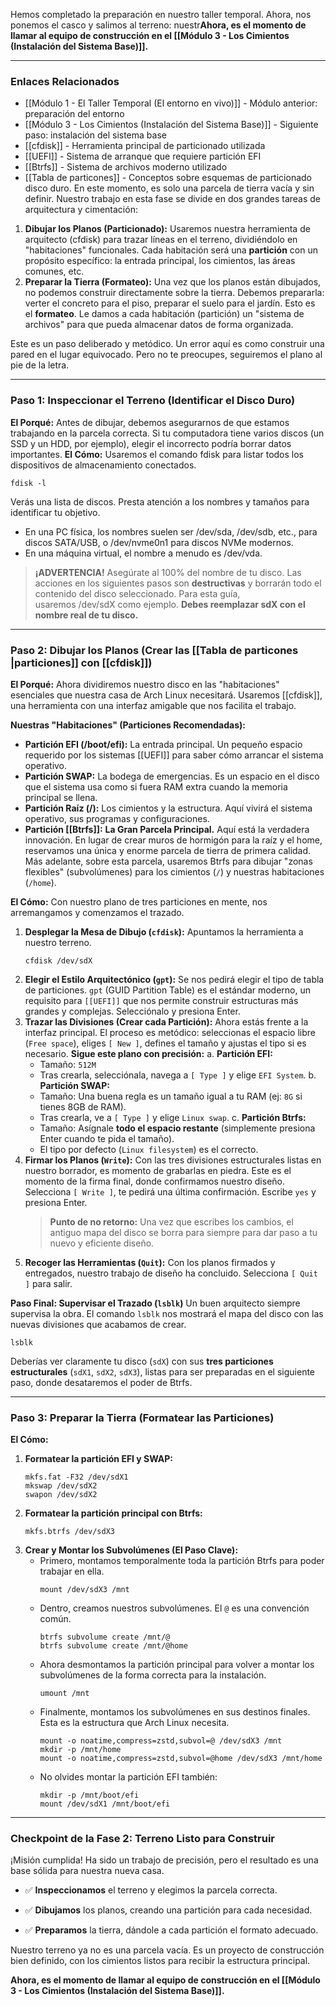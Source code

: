 Hemos completado la preparación en nuestro taller temporal. Ahora, nos ponemos el casco y salimos al terreno: nuestr**Ahora, es el momento de llamar al equipo de construcción en el [[Módulo 3 - Los Cimientos (Instalación del Sistema Base)]].**

---
### Enlaces Relacionados
- [[Módulo 1 - El Taller Temporal (El entorno en vivo)]] - Módulo anterior: preparación del entorno
- [[Módulo 3 - Los Cimientos (Instalación del Sistema Base)]] - Siguiente paso: instalación del sistema base
- [[cfdisk]] - Herramienta principal de particionado utilizada
- [[UEFI]] - Sistema de arranque que requiere partición EFI
- [[Btrfs]] - Sistema de archivos moderno utilizado
- [[Tabla de particones]] - Conceptos sobre esquemas de particionado disco duro. En este momento, es solo una parcela de tierra vacía y sin definir.
Nuestro trabajo en esta fase se divide en dos grandes tareas de arquitectura y cimentación:
1. **Dibujar los Planos (Particionado):** Usaremos nuestra herramienta de arquitecto (cfdisk) para trazar líneas en el terreno, dividiéndolo en "habitaciones" funcionales. Cada habitación será una **partición** con un propósito específico: la entrada principal, los cimientos, las áreas comunes, etc.
2. **Preparar la Tierra (Formateo):** Una vez que los planos están dibujados, no podemos construir directamente sobre la tierra. Debemos prepararla: verter el concreto para el piso, preparar el suelo para el jardín. Esto es el **formateo**. Le damos a cada habitación (partición) un "sistema de archivos" para que pueda almacenar datos de forma organizada.

Este es un paso deliberado y metódico. Un error aquí es como construir una pared en el lugar equivocado. Pero no te preocupes, seguiremos el plano al pie de la letra.

---
### **Paso 1: Inspeccionar el Terreno (Identificar el Disco Duro)**
**El Porqué:** Antes de dibujar, debemos asegurarnos de que estamos trabajando en la parcela correcta. Si tu computadora tiene varios discos (un SSD y un HDD, por ejemplo), elegir el incorrecto podría borrar datos importantes.
**El Cómo:** Usaremos el comando fdisk para listar todos los dispositivos de almacenamiento conectados.
```
fdisk -l
```
Verás una lista de discos. Presta atención a los nombres y tamaños para identificar tu objetivo.
- En una PC física, los nombres suelen ser /dev/sda, /dev/sdb, etc., para discos SATA/USB, o /dev/nvme0n1 para discos NVMe modernos.
- En una máquina virtual, el nombre a menudo es /dev/vda.

> **¡ADVERTENCIA!** Asegúrate al 100% del nombre de tu disco. Las acciones en los siguientes pasos son **destructivas** y borrarán todo el contenido del disco seleccionado. Para esta guía, usaremos /dev/sdX como ejemplo. **Debes reemplazar sdX con el nombre real de tu disco.**
---
### **Paso 2: Dibujar los Planos (Crear las [[Tabla de particones |particiones]] con [[cfdisk]])**

**El Porqué:** Ahora dividiremos nuestro disco en las "habitaciones" esenciales que nuestra casa de Arch Linux necesitará. Usaremos [[cfdisk]], una herramienta con una interfaz amigable que nos facilita el trabajo.

**Nuestras "Habitaciones" (Particiones Recomendadas):**

- **Partición EFI (/boot/efi):** La entrada principal. Un pequeño espacio requerido por los sistemas [[UEFI]] para saber cómo arrancar el sistema operativo.
- **Partición SWAP:** La bodega de emergencias. Es un espacio en el disco que el sistema usa como si fuera RAM extra cuando la memoria principal se llena.
- **Partición Raíz (/):** Los cimientos y la estructura. Aquí vivirá el sistema operativo, sus programas y configuraciones.
- **Partición [[Btrfs]]:** **La Gran Parcela Principal.** Aquí está la verdadera innovación. En lugar de crear muros de hormigón para la raíz y el home, reservamos una única y enorme parcela de tierra de primera calidad. Más adelante, sobre esta parcela, usaremos Btrfs para dibujar "zonas flexibles" (subvolúmenes) para los cimientos (`/`) y nuestras habitaciones (`/home`).

**El Cómo:**
Con nuestro plano de tres particiones en mente, nos arremangamos y comenzamos el trazado.
1. **Desplegar la Mesa de Dibujo (`cfdisk`):** Apuntamos la herramienta a nuestro terreno.
    ```
    cfdisk /dev/sdX
    ```
2. **Elegir el Estilo Arquitectónico (`gpt`):** Se nos pedirá elegir el tipo de tabla de particiones. `gpt` (GUID Partition Table) es el estándar moderno, un requisito para `[[UEFI]]` que nos permite construir estructuras más grandes y complejas. Selecciónalo y presiona Enter.
3. **Trazar las Divisiones (Crear cada Partición):** Ahora estás frente a la interfaz principal. El proceso es metódico: seleccionas el espacio libre (`Free space`), eliges `[ New ]`, defines el tamaño y ajustas el tipo si es necesario.
    **Sigue este plano con precisión:**
    a. **Partición EFI:**
    - Tamaño: `512M`
    - Tras crearla, selecciónala, navega a `[ Type ]` y elige `EFI System`.
    b. **Partición SWAP:**
    - Tamaño: Una buena regla es un tamaño igual a tu RAM (ej: `8G` si tienes 8GB de RAM).
    - Tras crearla, ve a `[ Type ]` y elige `Linux swap`.
    c. **Partición Btrfs:**
    - Tamaño: Asígnale **todo el espacio restante** (simplemente presiona Enter cuando te pida el tamaño).
    - El tipo por defecto (`Linux filesystem`) es el correcto.
4. **Firmar los Planos (`Write`):** Con las tres divisiones estructurales listas en nuestro borrador, es momento de grabarlas en piedra. Este es el momento de la firma final, donde confirmamos nuestro diseño. Selecciona `[ Write ]`, te pedirá una última confirmación. Escribe `yes` y presiona Enter.
    > **Punto de no retorno:** Una vez que escribes los cambios, el antiguo mapa del disco se borra para siempre para dar paso a tu nuevo y eficiente diseño.
5. **Recoger las Herramientas (`Quit`):** Con los planos firmados y entregados, nuestro trabajo de diseño ha concluido. Selecciona `[ Quit ]` para salir.

**Paso Final: Supervisar el Trazado (`lsblk`)**
Un buen arquitecto siempre supervisa la obra. El comando `lsblk` nos mostrará el mapa del disco con las nuevas divisiones que acabamos de crear.
```
lsblk
```
Deberías ver claramente tu disco (`sdX`) con sus **tres particiones estructurales** (`sdX1`, `sdX2`, `sdX3`), listas para ser preparadas en el siguiente paso, donde desataremos el poder de Btrfs.

---

### **Paso 3: Preparar la Tierra (Formatear las Particiones)**

**El Cómo:**

1. **Formatear la partición EFI y SWAP:**
    ```
    mkfs.fat -F32 /dev/sdX1
    mkswap /dev/sdX2
    swapon /dev/sdX2
    ```
2. **Formatear la partición principal con Btrfs:**
    ```
    mkfs.btrfs /dev/sdX3
    ```
3. **Crear y Montar los Subvolúmenes (El Paso Clave):**
    - Primero, montamos temporalmente toda la partición Btrfs para poder trabajar en ella.
        ```
        mount /dev/sdX3 /mnt
        ```
    - Dentro, creamos nuestros subvolúmenes. El `@` es una convención común.
        ```
        btrfs subvolume create /mnt/@
        btrfs subvolume create /mnt/@home
        ```
    - Ahora desmontamos la partición principal para volver a montar los subvolúmenes de la forma correcta para la instalación.
        ```
        umount /mnt
        ```
    - Finalmente, montamos los subvolúmenes en sus destinos finales. Esta es la estructura que Arch Linux necesita.
        ```
        mount -o noatime,compress=zstd,subvol=@ /dev/sdX3 /mnt
        mkdir -p /mnt/home
        mount -o noatime,compress=zstd,subvol=@home /dev/sdX3 /mnt/home
        ```
    - No olvides montar la partición EFI también:
        ```
        mkdir -p /mnt/boot/efi
        mount /dev/sdX1 /mnt/boot/efi
        ```
---

### **Checkpoint de la Fase 2: Terreno Listo para Construir**

¡Misión cumplida! Ha sido un trabajo de precisión, pero el resultado es una base sólida para nuestra nueva casa.

- ✅ **Inspeccionamos** el terreno y elegimos la parcela correcta.
    
- ✅ **Dibujamos** los planos, creando una partición para cada necesidad.
    
- ✅ **Preparamos** la tierra, dándole a cada partición el formato adecuado.
    

Nuestro terreno ya no es una parcela vacía. Es un proyecto de construcción bien definido, con los cimientos listos para recibir la estructura principal.

**Ahora, es el momento de llamar al equipo de construcción en el [[Módulo 3 - Los Cimientos (Instalación del Sistema Base)]].**
